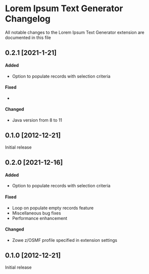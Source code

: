 # Lorem Ipsum Text Generator Changelog

All notable changes to the Lorem Ipsum Text Generator extension are documented in this file

## 0.2.1 [2021-1-21]

#### Added
* Option to populate records with selection criteria

#### Fixed
* 

#### Changed
* Java version from 8 to 11

## 0.1.0 [2012-12-21]

Initial release

## 0.2.0 [2021-12-16]

#### Added
* Option to populate records with selection criteria

#### Fixed
* Loop on populate empty records feature
* Miscellaneous bug fixes
* Performance enhancement

#### Changed
* Zowe z/OSMF profile specified in extension settings

## 0.1.0 [2012-12-21]

Initial release

